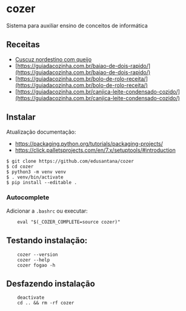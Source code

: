# cozer

Sistema para auxiliar ensino de conceitos de informática

## Receitas

- [Cuscuz nordestino com queijo](https://guiadacozinha.com.br/cuscuz-nordestino-com-queijo/)
- [https://guiadacozinha.com.br/baiao-de-dois-rapido/](https://guiadacozinha.com.br/baiao-de-dois-rapido/)
- [https://guiadacozinha.com.br/bolo-de-rolo-receita/](https://guiadacozinha.com.br/bolo-de-rolo-receita/)
- [https://guiadacozinha.com.br/canjica-leite-condensado-cozido/](https://guiadacozinha.com.br/canjica-leite-condensado-cozido/)

## Instalar

Atualização documentação:

- https://packaging.python.org/tutorials/packaging-projects/
- https://click.palletsprojects.com/en/7.x/setuptools/#introduction

```
$ git clone https://github.com/edusantana/cozer
$ cd cozer
$ python3 -m venv venv
$ . venv/bin/activate
$ pip install --editable .
```

### Autocomplete

Adicionar a `.bashrc` ou executar:

        eval "$(_COZER_COMPLETE=source cozer)"

## Testando instalação:

        cozer --version
        cozer --help
        cozer fogao -h

## Desfazendo instalação

        deactivate
        cd .. && rm -rf cozer
